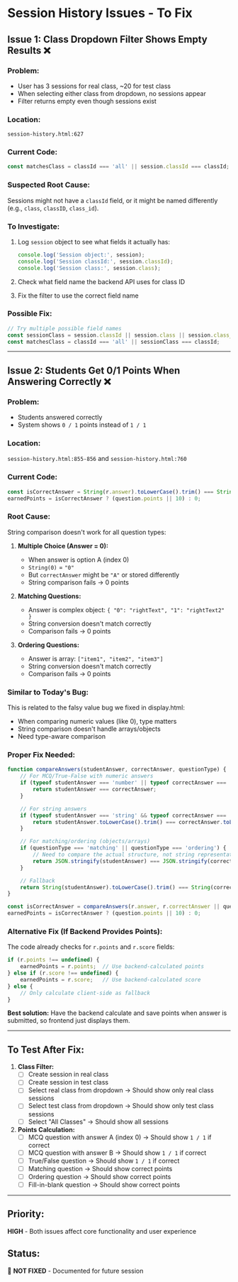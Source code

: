 # Session History Issues - To Fix

## Issue 1: Class Dropdown Filter Shows Empty Results ❌

### Problem:
- User has 3 sessions for real class, ~20 for test class
- When selecting either class from dropdown, no sessions appear
- Filter returns empty even though sessions exist

### Location:
`session-history.html:627`

### Current Code:
```javascript
const matchesClass = classId === 'all' || session.classId === classId;
```

### Suspected Root Cause:
Sessions might not have a `classId` field, or it might be named differently (e.g., `class`, `classID`, `class_id`).

### To Investigate:
1. Log `session` object to see what fields it actually has:
   ```javascript
   console.log('Session object:', session);
   console.log('Session classId:', session.classId);
   console.log('Session class:', session.class);
   ```

2. Check what field name the backend API uses for class ID

3. Fix the filter to use the correct field name

### Possible Fix:
```javascript
// Try multiple possible field names
const sessionClass = session.classId || session.class || session.class_id;
const matchesClass = classId === 'all' || sessionClass === classId;
```

---

## Issue 2: Students Get 0/1 Points When Answering Correctly ❌

### Problem:
- Students answered correctly
- System shows `0 / 1` points instead of `1 / 1`

### Location:
`session-history.html:855-856` and `session-history.html:760`

### Current Code:
```javascript
const isCorrectAnswer = String(r.answer).toLowerCase().trim() === String(r.correctAnswer || question.correctAnswer).toLowerCase().trim();
earnedPoints = isCorrectAnswer ? (question.points || 10) : 0;
```

### Root Cause:
String comparison doesn't work for all question types:

1. **Multiple Choice (Answer = 0):**
   - When answer is option A (index 0)
   - `String(0)` = `"0"`
   - But `correctAnswer` might be `"A"` or stored differently
   - String comparison fails → 0 points

2. **Matching Questions:**
   - Answer is complex object: `{ "0": "rightText", "1": "rightText2" }`
   - String conversion doesn't match correctly
   - Comparison fails → 0 points

3. **Ordering Questions:**
   - Answer is array: `["item1", "item2", "item3"]`
   - String conversion doesn't match correctly
   - Comparison fails → 0 points

### Similar to Today's Bug:
This is related to the falsy value bug we fixed in display.html:
- When comparing numeric values (like 0), type matters
- String comparison doesn't handle arrays/objects
- Need type-aware comparison

### Proper Fix Needed:
```javascript
function compareAnswers(studentAnswer, correctAnswer, questionType) {
    // For MCQ/True-False with numeric answers
    if (typeof studentAnswer === 'number' || typeof correctAnswer === 'number') {
        return studentAnswer === correctAnswer;
    }

    // For string answers
    if (typeof studentAnswer === 'string' && typeof correctAnswer === 'string') {
        return studentAnswer.toLowerCase().trim() === correctAnswer.toLowerCase().trim();
    }

    // For matching/ordering (objects/arrays)
    if (questionType === 'matching' || questionType === 'ordering') {
        // Need to compare the actual structure, not string representation
        return JSON.stringify(studentAnswer) === JSON.stringify(correctAnswer);
    }

    // Fallback
    return String(studentAnswer).toLowerCase().trim() === String(correctAnswer).toLowerCase().trim();
}

const isCorrectAnswer = compareAnswers(r.answer, r.correctAnswer || question.correctAnswer, question.questionType);
earnedPoints = isCorrectAnswer ? (question.points || 10) : 0;
```

### Alternative Fix (If Backend Provides Points):
The code already checks for `r.points` and `r.score` fields:
```javascript
if (r.points !== undefined) {
    earnedPoints = r.points;  // Use backend-calculated points
} else if (r.score !== undefined) {
    earnedPoints = r.score;   // Use backend-calculated score
} else {
    // Only calculate client-side as fallback
}
```

**Best solution:** Have the backend calculate and save points when answer is submitted, so frontend just displays them.

---

## To Test After Fix:

1. **Class Filter:**
   - [ ] Create session in real class
   - [ ] Create session in test class
   - [ ] Select real class from dropdown → Should show only real class sessions
   - [ ] Select test class from dropdown → Should show only test class sessions
   - [ ] Select "All Classes" → Should show all sessions

2. **Points Calculation:**
   - [ ] MCQ question with answer A (index 0) → Should show `1 / 1` if correct
   - [ ] MCQ question with answer B → Should show `1 / 1` if correct
   - [ ] True/False question → Should show `1 / 1` if correct
   - [ ] Matching question → Should show correct points
   - [ ] Ordering question → Should show correct points
   - [ ] Fill-in-blank question → Should show correct points

---

## Priority:
**HIGH** - Both issues affect core functionality and user experience

## Status:
🔴 **NOT FIXED** - Documented for future session

